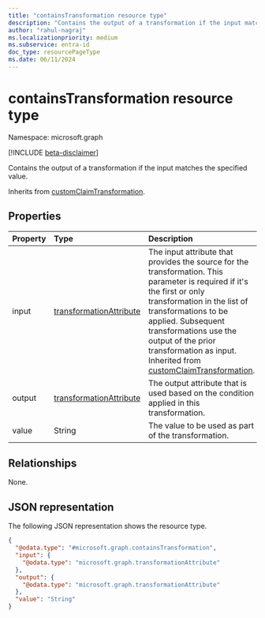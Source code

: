 ```yaml
---
title: "containsTransformation resource type"
description: "Contains the output of a transformation if the input matches the specified value."
author: "rahul-nagraj"
ms.localizationpriority: medium
ms.subservice: entra-id
doc_type: resourcePageType
ms.date: 06/11/2024
---
```


# containsTransformation resource type

Namespace: microsoft.graph

[!INCLUDE [beta-disclaimer](../../includes/beta-disclaimer.md)]

Contains the output of a transformation if the input matches the specified value.

Inherits from [customClaimTransformation](../resources/customclaimtransformation.md).

## Properties
|Property|Type|Description|
|:---|:---|:---|
|input|[transformationAttribute](../resources/transformationattribute.md)|The input attribute that provides the source for the transformation. This parameter is required if it's the first or only transformation in the list of transformations to be applied. Subsequent transformations use the output of the prior transformation as input. Inherited from [customClaimTransformation](../resources/customclaimtransformation.md).|
|output|[transformationAttribute](../resources/transformationattribute.md)|The output attribute that is used based on the condition applied in this transformation.|
|value|String|The value to be used as part of the transformation.|

## Relationships
None.

## JSON representation
The following JSON representation shows the resource type.
<!-- {
  "blockType": "resource",
  "@odata.type": "microsoft.graph.containsTransformation"
}
-->
``` json
{
  "@odata.type": "#microsoft.graph.containsTransformation",
  "input": {
    "@odata.type": "microsoft.graph.transformationAttribute"
  },
  "output": {
    "@odata.type": "microsoft.graph.transformationAttribute"
  },
  "value": "String"
}
```
